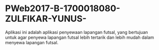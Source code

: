 # PWeb2017-B-1700018080-ZULFIKAR-YUNUS-
Aplikasi ini adalah aplikasi penyewaan lapangan futsal, yang bertujuan untuk agar penyewa lapangan futsal lebih tertarik dan lebih mudah dalam menyewa lapangan futsal.
